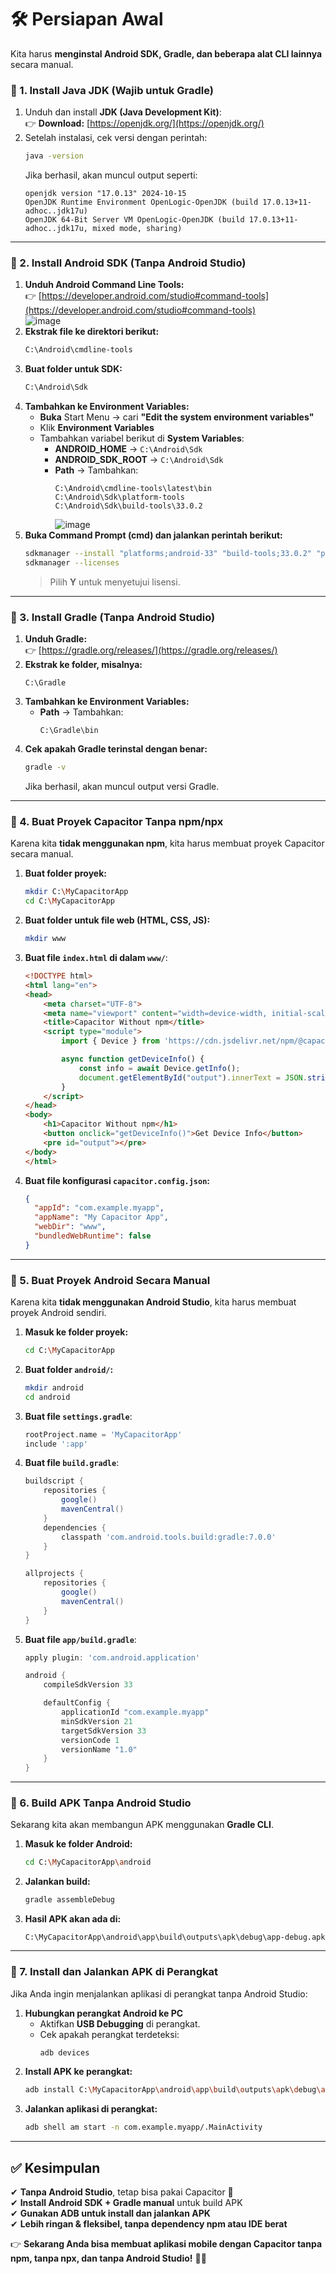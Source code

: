
# **🛠️ Persiapan Awal**
Kita harus **menginstal Android SDK, Gradle, dan beberapa alat CLI lainnya** secara manual.  

### **🔹 1. Install Java JDK (Wajib untuk Gradle)**
1. Unduh dan install **JDK (Java Development Kit)**:  
   👉 **Download:** [https://openjdk.org/](https://openjdk.org/)
2. Setelah instalasi, cek versi dengan perintah:  
   ```sh
   java -version
   ```
   Jika berhasil, akan muncul output seperti:
   ```
   openjdk version "17.0.13" 2024-10-15
   OpenJDK Runtime Environment OpenLogic-OpenJDK (build 17.0.13+11-adhoc..jdk17u)
   OpenJDK 64-Bit Server VM OpenLogic-OpenJDK (build 17.0.13+11-adhoc..jdk17u, mixed mode, sharing)
   ```

---

### **🔹 2. Install Android SDK (Tanpa Android Studio)**
1. **Unduh Android Command Line Tools:**  
   👉 [https://developer.android.com/studio#command-tools](https://developer.android.com/studio#command-tools)  
   ![image](https://github.com/user-attachments/assets/bfaf3abe-0a10-4bb1-9832-2bf3d4bcc316)  
2. **Ekstrak file ke direktori berikut:**  
   ```sh
   C:\Android\cmdline-tools
   ```
3. **Buat folder untuk SDK:**  
   ```sh
   C:\Android\Sdk
   ```
4. **Tambahkan ke Environment Variables:**  
   - **Buka** Start Menu → cari **"Edit the system environment variables"**  
   - Klik **Environment Variables**  
   - Tambahkan variabel berikut di **System Variables**:
     - **ANDROID_HOME** → `C:\Android\Sdk`
     - **ANDROID_SDK_ROOT** → `C:\Android\Sdk`
     - **Path** → Tambahkan:
       ```
       C:\Android\cmdline-tools\latest\bin
       C:\Android\Sdk\platform-tools
       C:\Android\Sdk\build-tools\33.0.2
       ```
       ![image](https://github.com/user-attachments/assets/8ecf5ed2-4964-455d-a753-794fff6c43a8)  
5. **Buka Command Prompt (cmd) dan jalankan perintah berikut:**  
   ```sh
   sdkmanager --install "platforms;android-33" "build-tools;33.0.2" "platform-tools"
   sdkmanager --licenses
   ```
   > Pilih **Y** untuk menyetujui lisensi.

---

### **🔹 3. Install Gradle (Tanpa Android Studio)**
1. **Unduh Gradle:**  
   👉 [https://gradle.org/releases/](https://gradle.org/releases/)  
2. **Ekstrak ke folder, misalnya:**  
   ```
   C:\Gradle
   ```
3. **Tambahkan ke Environment Variables:**
   - **Path** → Tambahkan:
     ```
     C:\Gradle\bin
     ```
4. **Cek apakah Gradle terinstal dengan benar:**  
   ```sh
   gradle -v
   ```
   Jika berhasil, akan muncul output versi Gradle.

---

### **🔹 4. Buat Proyek Capacitor Tanpa npm/npx**
Karena kita **tidak menggunakan npm**, kita harus membuat proyek Capacitor secara manual.

1. **Buat folder proyek:**
   ```sh
   mkdir C:\MyCapacitorApp
   cd C:\MyCapacitorApp
   ```
2. **Buat folder untuk file web (HTML, CSS, JS):**
   ```sh
   mkdir www
   ```
3. **Buat file `index.html` di dalam `www/`**:
   ```html
   <!DOCTYPE html>
   <html lang="en">
   <head>
       <meta charset="UTF-8">
       <meta name="viewport" content="width=device-width, initial-scale=1.0">
       <title>Capacitor Without npm</title>
       <script type="module">
           import { Device } from 'https://cdn.jsdelivr.net/npm/@capacitor/device@latest/dist/esm/index.js';

           async function getDeviceInfo() {
               const info = await Device.getInfo();
               document.getElementById("output").innerText = JSON.stringify(info, null, 2);
           }
       </script>
   </head>
   <body>
       <h1>Capacitor Without npm</h1>
       <button onclick="getDeviceInfo()">Get Device Info</button>
       <pre id="output"></pre>
   </body>
   </html>
   ```

4. **Buat file konfigurasi `capacitor.config.json`:**
   ```json
   {
     "appId": "com.example.myapp",
     "appName": "My Capacitor App",
     "webDir": "www",
     "bundledWebRuntime": false
   }
   ```

---

### **🔹 5. Buat Proyek Android Secara Manual**
Karena kita **tidak menggunakan Android Studio**, kita harus membuat proyek Android sendiri.

1. **Masuk ke folder proyek:**
   ```sh
   cd C:\MyCapacitorApp
   ```
2. **Buat folder `android/`:**
   ```sh
   mkdir android
   cd android
   ```
3. **Buat file `settings.gradle`**:
   ```gradle
   rootProject.name = 'MyCapacitorApp'
   include ':app'
   ```
4. **Buat file `build.gradle`**:
   ```gradle
   buildscript {
       repositories {
           google()
           mavenCentral()
       }
       dependencies {
           classpath 'com.android.tools.build:gradle:7.0.0'
       }
   }

   allprojects {
       repositories {
           google()
           mavenCentral()
       }
   }
   ```
5. **Buat file `app/build.gradle`**:
   ```gradle
   apply plugin: 'com.android.application'

   android {
       compileSdkVersion 33

       defaultConfig {
           applicationId "com.example.myapp"
           minSdkVersion 21
           targetSdkVersion 33
           versionCode 1
           versionName "1.0"
       }
   }
   ```

---

### **🔹 6. Build APK Tanpa Android Studio**
Sekarang kita akan membangun APK menggunakan **Gradle CLI**.

1. **Masuk ke folder Android:**
   ```sh
   cd C:\MyCapacitorApp\android
   ```
2. **Jalankan build:**
   ```sh
   gradle assembleDebug
   ```
3. **Hasil APK akan ada di:**
   ```
   C:\MyCapacitorApp\android\app\build\outputs\apk\debug\app-debug.apk
   ```

---

### **🔹 7. Install dan Jalankan APK di Perangkat**
Jika Anda ingin menjalankan aplikasi di perangkat tanpa Android Studio:

1. **Hubungkan perangkat Android ke PC**  
   - Aktifkan **USB Debugging** di perangkat.
   - Cek apakah perangkat terdeteksi:
     ```sh
     adb devices
     ```
2. **Install APK ke perangkat:**
   ```sh
   adb install C:\MyCapacitorApp\android\app\build\outputs\apk\debug\app-debug.apk
   ```
3. **Jalankan aplikasi di perangkat:**
   ```sh
   adb shell am start -n com.example.myapp/.MainActivity
   ```

---

## **✅ Kesimpulan**
✔ **Tanpa Android Studio**, tetap bisa pakai Capacitor 🚀  
✔ **Install Android SDK + Gradle manual** untuk build APK  
✔ **Gunakan ADB untuk install dan jalankan APK**  
✔ **Lebih ringan & fleksibel, tanpa dependency npm atau IDE berat**  

👉 **Sekarang Anda bisa membuat aplikasi mobile dengan Capacitor tanpa npm, tanpa npx, dan tanpa Android Studio!** 🎉🚀
